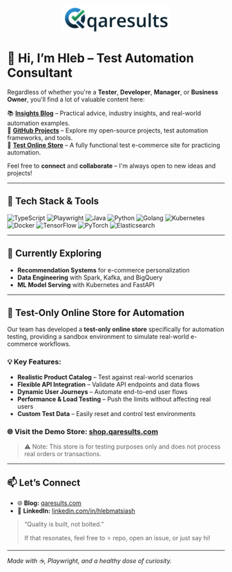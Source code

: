 <p align="center">
  <img src="https://github.com/glebio/glebio/raw/main/logo_qaresults_crop_with_text.png" alt="QA Results – Automation, Insights & Tech" width="50%" />
</p>

# 👋 Hi, I’m **Hleb** – Test Automation Consultant

Regardless of whether you're a **Tester**, **Developer**, **Manager**, or **Business Owner**, you'll find a lot of valuable content here:  

📚 **[Insights Blog](https://qaresults.com)** – Practical advice, industry insights, and real-world automation examples.  
🔗 **[GitHub Projects](https://github.com/glebio)** – Explore my open-source projects, test automation frameworks, and tools.  
🛒 **[Test Online Store](https://shop.qaresults.com)** – A fully functional test e-commerce site for practicing automation.  

Feel free to **connect** and **collaborate** – I'm always open to new ideas and projects!  

---

## 🚀 Tech Stack & Tools
![TypeScript](https://img.shields.io/badge/-TypeScript-007ACC?&logo=typescript&logoColor=white)
![Playwright](https://img.shields.io/badge/-Playwright-2EAD33?logo=playwright&logoColor=white)
![Java](https://img.shields.io/badge/-Java-ED8B00?logo=openjdk&logoColor=white)
![Python](https://img.shields.io/badge/-Python-3776AB?logo=python&logoColor=white)
![Golang](https://img.shields.io/badge/-Golang-00ADD8?logo=go&logoColor=white)
![Kubernetes](https://img.shields.io/badge/-Kubernetes-326CE5?logo=kubernetes&logoColor=white)
![Docker](https://img.shields.io/badge/-Docker-2496ED?logo=docker&logoColor=white)
![TensorFlow](https://img.shields.io/badge/-TensorFlow-FF6F00?logo=tensorflow&logoColor=white)
![PyTorch](https://img.shields.io/badge/-PyTorch-EE4C2C?logo=pytorch&logoColor=white)
![Elasticsearch](https://img.shields.io/badge/-Elasticsearch-005571?logo=elasticsearch&logoColor=white)

---

## 🌱 Currently Exploring

- **Recommendation Systems** for e-commerce personalization
- **Data Engineering** with Spark, Kafka, and BigQuery
- **ML Model Serving** with Kubernetes and FastAPI

---

## 🛒 Test-Only Online Store for Automation

Our team has developed a **test-only online store** specifically for automation testing, providing a sandbox environment to simulate real-world e-commerce workflows.

### 💡 Key Features:

- **Realistic Product Catalog** – Test against real-world scenarios
- **Flexible API Integration** – Validate API endpoints and data flows
- **Dynamic User Journeys** – Automate end-to-end user flows
- **Performance & Load Testing** – Push the limits without affecting real users
- **Custom Test Data** – Easily reset and control test environments

### 🌐 Visit the Demo Store: [shop.qaresults.com](https://shop.qaresults.com/)

> ⚠️ Note: This store is for testing purposes only and does not process real orders or transactions.
> 

---

## 📫 Let’s Connect

- 🌐 **Blog:** [qaresults.com](https://qaresults.com/)
- 💼 **LinkedIn:** [linkedin.com/in/hlebmatsiash](https://www.linkedin.com/in/hlebmatsiash/)

> “Quality is built, not bolted.”
> 
> 
> If that resonates, feel free to ⭐ repo, open an issue, or just say hi!
> 

---

*Made with ☕, Playwright, and a healthy dose of curiosity.*
